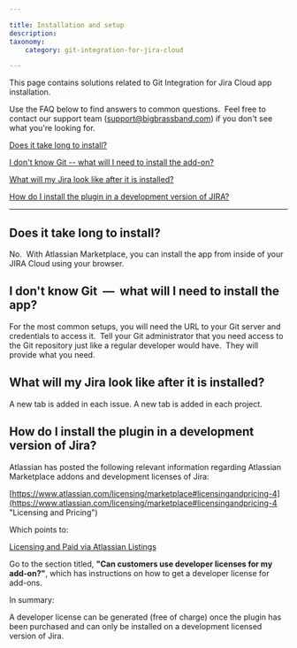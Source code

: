 ```yaml
---

title: Installation and setup
description:
taxonomy:
    category: git-integration-for-jira-cloud

---
```

This page contains solutions related to Git Integration for Jira Cloud app installation.

Use the FAQ below to find answers to common questions.  Feel free to contact our support team ([support@bigbrassband.com](mailto:support@bigbrassband.com?subject=Installation%20issue%20-)) if you don't see what you're looking for.

[Does it take long to install?](#Installationandsetup-installtime)

[I don't know Git -- what will I need to install the add-on?](#Installationandsetup-installreqs)

[What will my Jira look like after it is installed?](#Installationandsetup-gitforjiralook)

[How do I install the plugin in a development version of JIRA?](#Installationandsetup-installindevide)



* * *



## **Does it take long to install?**

No.  With Atlassian Marketplace, you can install the app from inside of your JIRA Cloud using your browser.



## **I don't know Git  —  what will I need to install the app?**

For the most common setups, you will need the URL to your Git server and credentials to access it.  Tell your Git administrator that you need access to the Git repository just like a regular developer would have.  They will provide what you need.



## **What will my Jira look like after it is installed?**

A new tab is added in each issue. A new tab is added in each project.



## **How do I install the plugin in a development version of Jira?**

Atlassian has posted the following relevant information regarding Atlassian Marketplace addons and development licenses of Jira:

[https://www.atlassian.com/licensing/marketplace#licensingandpricing-4](https://www.atlassian.com/licensing/marketplace#licensingandpricing-4 "Licensing and Pricing")

Which points to:

[Licensing and Paid via Atlassian Listings](https://developer.atlassian.com/market/add-on-licensing-for-developers/licensing-and-paid-via-atlassian-listings "Licensing and Paid via Atlassian Listings")

Go to the section titled, **"Can customers use developer licenses for my add-on?"**, which has instructions on how to get a developer license for add-ons.


In summary:

A developer license can be generated (free of charge) once the plugin has been purchased and can only be installed on a development licensed version of Jira.